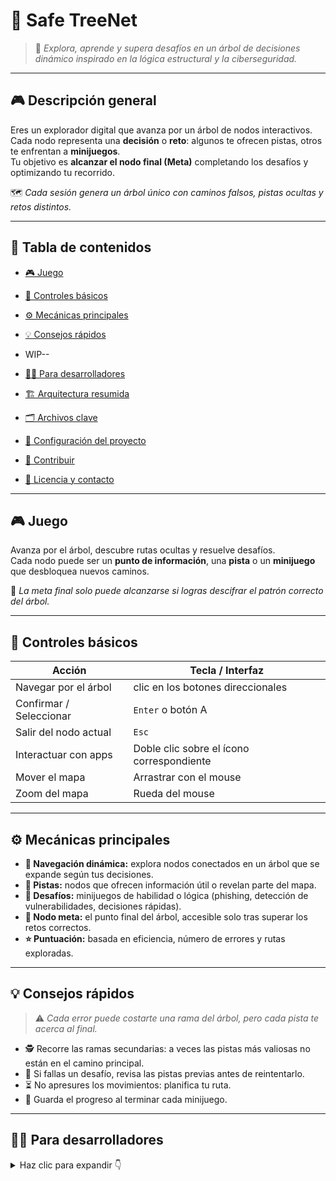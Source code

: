# 🌲 **Safe TreeNet**

> 🧠 *Explora, aprende y supera desafíos en un árbol de decisiones dinámico inspirado en la lógica estructural y la ciberseguridad.*

---

## 🎮 **Descripción general**

Eres un explorador digital que avanza por un árbol de nodos interactivos.  
Cada nodo representa una **decisión** o **reto**: algunos te ofrecen pistas, otros te enfrentan a **minijuegos**.  
Tu objetivo es **alcanzar el nodo final (Meta)** completando los desafíos y optimizando tu recorrido.

🗺️ *Cada sesión genera un árbol único con caminos falsos, pistas ocultas y retos distintos.*

---

## 🧭 **Tabla de contenidos**

- [🎮 Juego](#-juego)
- [🎯 Controles básicos](#-controles-básicos)
- [⚙️ Mecánicas principales](#%EF%B8%8F-mecánicas-principales)
- [💡 Consejos rápidos](#-consejos-rápidos)

- WIP--
- [👨‍💻 Para desarrolladores](#-para-desarrolladores)
- [🏗️ Arquitectura resumida](#%EF%B8%8F-arquitectura-resumida)
- [🗂️ Archivos clave](#%EF%B8%8F-archivos-clave)
- [🧩 Configuración del proyecto](#-configuración-del-proyecto)
- [🤝 Contribuir](#-contribuir)
- [📜 Licencia y contacto](#-licencia-y-contacto)

---

## 🎮 **Juego**

Avanza por el árbol, descubre rutas ocultas y resuelve desafíos.  
Cada nodo puede ser un **punto de información**, una **pista** o un **minijuego** que desbloquea nuevos caminos.

🎯 *La meta final solo puede alcanzarse si logras descifrar el patrón correcto del árbol.*

---

## 🎯 **Controles básicos**

| Acción | Tecla / Interfaz |
|--------|------------------|
| Navegar por el árbol | clic en los botones direccionales |
| Confirmar / Seleccionar | `Enter` o botón A |
| Salir del nodo actual | `Esc` |
| Interactuar con apps | Doble clic sobre el ícono correspondiente |
| Mover el mapa | Arrastrar con el mouse |
| Zoom del mapa | Rueda del mouse |

---

## ⚙️ **Mecánicas principales**

- **🌿 Navegación dinámica:** explora nodos conectados en un árbol que se expande según tus decisiones.  
- **💬 Pistas:** nodos que ofrecen información útil o revelan parte del mapa.  
- **🧩 Desafíos:** minijuegos de habilidad o lógica (phishing, detección de vulnerabilidades, decisiones rápidas).  
- **🏁 Nodo meta:** el punto final del árbol, accesible solo tras superar los retos correctos.  
- **⭐ Puntuación:** basada en eficiencia, número de errores y rutas exploradas.

---

## 💡 **Consejos rápidos**

> ⚠️ *Cada error puede costarte una rama del árbol, pero cada pista te acerca al final.*

- 🕵️ Recorre las ramas secundarias: a veces las pistas más valiosas no están en el camino principal.  
- 🔁 Si fallas un desafío, revisa las pistas previas antes de reintentarlo.  
- ⏳ No apresures los movimientos: planifica tu ruta.  
- 🌟 Guarda el progreso al terminar cada minijuego.

---

## 👨‍💻 **Para desarrolladores**

<details>
<summary>Haz clic para expandir 👇</summary>

### WIP
